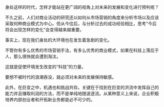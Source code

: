 身处这样的时代，怎样才能站在更广阔的视角上对未来的发展和变化进行预判呢？

不久之前，人们对商业活动的研究还以如何从市场营销的角度来分析市场以及应该采取何种商业模式为中心。但从今往后，与分析过去的成功经验相比，思考“今后将会出现怎样的变化”会变得越来越重要。

事实上，现在我们身处的大环境也在发生着急剧的变化。

不管你有多么优秀的市场营销手法，有多么优秀的商业模式，如果在科技上落后于人，那么很快就会遭到淘汰。

这就是促使环境发生改变的“科技”的力量。

要想不被时代的浪潮吞没，就必须对未来的发展保持敏感。

此外，在巨变之中，机遇也和挑战共存。关键在于找到在巨变的洪流中发挥自己的能力并且赚取利润的方法，而不是单纯地随波逐流。从某种意义上来说，企业积极培养内部创业者和开拓新业务都是必不可少的。

